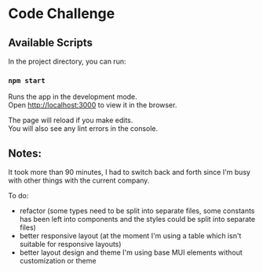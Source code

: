 # Code Challenge

## Available Scripts

In the project directory, you can run:

### `npm start`

Runs the app in the development mode.\
Open [http://localhost:3000](http://localhost:3000) to view it in the browser.

The page will reload if you make edits.\
You will also see any lint errors in the console.

## Notes:

It took more than 90 minutes, I had to switch back and forth since I'm busy with other things with the current company.

To do:

- refactor (some types need to be split into separate files, some constants has been left into components and the styles could be split into separate files)
- better responsive layout (at the moment I'm using a table which isn't suitable for responsive layouts)
- better layout design and theme I'm using base MUI elements without customization or theme
